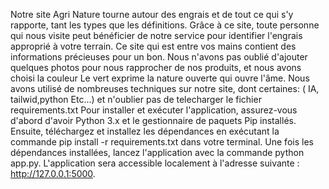 Notre site Agri Nature  tourne autour des engrais et de tout ce qui s'y rapporte, tant les types que les définitions. Grâce à ce site, toute personne qui nous visite peut bénéficier de notre service pour identifier l'engrais approprié à votre terrain. Ce site qui est entre vos mains contient des informations précieuses pour un bon. Nous n'avons pas oublié d'ajouter quelques photos pour nous rapprocher de nos produits, et nous avons choisi la couleur Le vert exprime la nature ouverte qui ouvre l'âme. Nous avons utilisé de nombreuses techniques sur notre site, dont certaines: ( IA, tailwid,python Etc...) et n'oublier pas de telecharger le fichier requirements.txt
Pour installer et exécuter l'application, assurez-vous d'abord d'avoir Python 3.x et le gestionnaire de paquets Pip installés. Ensuite, téléchargez et installez les dépendances en exécutant la commande pip install -r requirements.txt dans votre terminal. Une fois les dépendances installées, lancez l'application avec la commande python app.py. L'application sera accessible localement à l'adresse suivante : http://127.0.0.1:5000.







